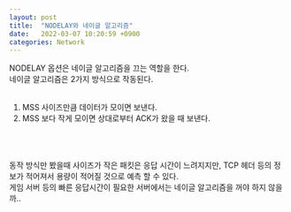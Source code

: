 ```yaml
---
layout: post
title:  "NODELAY와 네이글 알고리즘"
date:   2022-03-07 10:20:59 +0900
categories: Network
---
```


NODELAY 옵션은 네이글 알고리즘을 끄는 역할을 한다. <br>
네이글 알고리즘은 2가지 방식으로 작동된다. <br>
<br>
1. MSS 사이즈만큼 데이터가 모이면 보낸다. <br>
2. MSS 보다 작게 모이면 상대로부터 ACK가 왔을 때 보낸다. <br>
<br>
<br>
<br>
동작 방식만 봤을때 사이즈가 작은 패킷은 응답 시간이 느려지지만, TCP 헤더 등의 정보가 적어져서 용량이 적어질 것으로 예측 할 수 있다. <br>
게임 서버 등의 빠른 응답시간이 필요한 서버에서는 네이글 알고리즘을 꺼야 하지 않을까.. <br>
<br>
